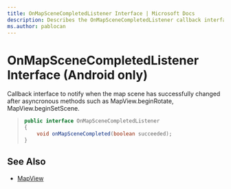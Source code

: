 ```yaml
---
title: OnMapSceneCompletedListener Interface | Microsoft Docs
description: Describes the OnMapSceneCompletedListener callback interface for Android and provides the MapView reference.
ms.author: pablocan
---
```


# OnMapSceneCompletedListener Interface (Android only)

Callback interface to notify when the map scene has successfully changed after asyncronous methods such as MapView.beginRotate, MapView.beginSetScene.

>```java
> public interface OnMapSceneCompletedListener
> {
>     void onMapSceneCompleted(boolean succeeded);
> }
>```

## See Also

* [MapView](../MapView-class.md)
